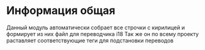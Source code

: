 # Информация общая

Данный модуль автоматически собрает все строчки с кирилицей и формирует из них файл для переводчика i18
Так же он по всему проекту раставляет соответствующие теги для подстановки переводов

